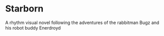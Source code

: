 # Starborn
A rhythm visual novel following the adventures of the rabbitman Bugz and his robot buddy Enerdroyd

